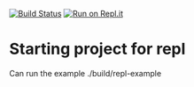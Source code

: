 [![Build Status](https://travis-ci.org/JeremyBorys/repl-cpp11.svg?branch=master)](https://travis-ci.org/JeremyBorys/repl-cpp11) [![Run on Repl.it](https://repl.it/badge/github/JeremyBorys/repl-cpp11)](https://repl.it/github/JeremyBorys/repl-cpp11)


# Starting project for repl

Can run the example ./build/repl-example
